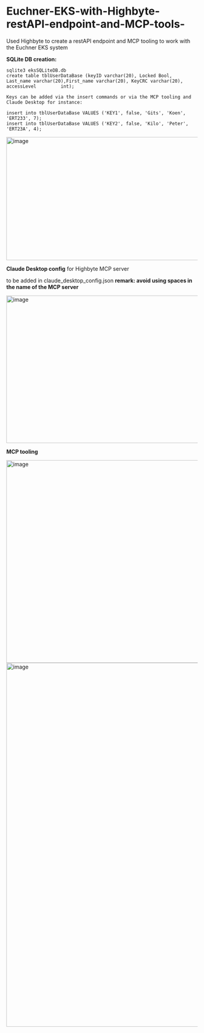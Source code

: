 # Euchner-EKS-with-Highbyte-restAPI-endpoint-and-MCP-tools-
Used Highbyte to create a restAPI endpoint and MCP tooling to work with the Euchner EKS system

**SQLite DB creation:**

    sqlite3 eksSQLiteDB.db
    create table tblUserDataBase (keyID varchar(20), Locked Bool, Last_name varchar(20),First_name varchar(20), KeyCRC varchar(20), accessLevel         int);

    Keys can be added via the insert commands or via the MCP tooling and Claude Desktop for instance:
    
    insert into tblUserDataBase VALUES ('KEY1', false, 'Gits', 'Koen', 'ERT233', 7);
    insert into tblUserDataBase VALUES ('KEY2', false, 'Kilo', 'Peter', 'ERT23A', 4);

<img width="644" height="324" alt="image" src="https://github.com/user-attachments/assets/8ff502a5-7283-4a51-9cb3-23a04a63155c" />


**Claude Desktop config** for Highbyte MCP server

to be added in claude_desktop_config.json
        **remark: avoid using spaces in the name of the MCP server**

<img width="653" height="388" alt="image" src="https://github.com/user-attachments/assets/d4fed2cf-cdb6-46d0-b71b-e65f26379185" />

        
**MCP tooling**

<img width="762" height="533" alt="image" src="https://github.com/user-attachments/assets/9d405f9a-18e3-409f-831a-2b46ebecc6f5" />


<img width="1153" height="957" alt="image" src="https://github.com/user-attachments/assets/2494a2a8-a181-4c8f-bee8-c5738c383fe2" />
